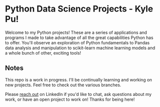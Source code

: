 # Python Data Science Projects - Kyle Pu!
Welcome to my Python projects! These are a series of applications and programs I made to take advantage of all the great capabilities Python has to offer. You'll observe an exploration of Python fundamentals to Pandas data analysis and manipulation to scikit-learn machine learning models and a whole bunch of other, exciting tools!

## Notes
This repo is a work in progress. I'll be continually learning and working on new projects. Feel free to check out the various branches.

Please [reach out](linkedin.com/in/kyle-pu) on LinkedIn if you'd like to chat, ask questions about my work, or have an open project to work on! Thanks for being here!

